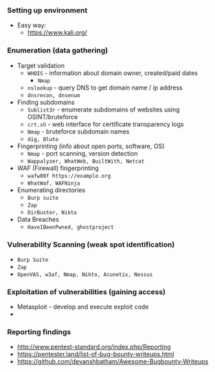 ### Setting up environment
* Easy way:
    * https://www.kali.org/

### Enumeration (data gathering)
* Target validation
    * `WHOIS` - information about domain owner, created/paid dates
        * `Nmap`
    * `nslookup` - query DNS to get domain name / ip address
    * `dnsrecon, dnsenum`
* Finding subdomains
    * `Sublist3r` - enumerate subdomains of websites using OSINT/bruteforce
    * `crt.sh` - web interface for certificate transparency logs
    * `Nmap` - bruteforce subdomain names
    * `dig, Bluto`
* Fingerprinting (info about open ports, software, OS)
    * `Nmap` - port scanning, version detection
    * `Wappalyzer, WhatWeb, BuiltWith, Netcat`
* WAF (Firewall) fingerprinting
    * `wafw00f https://example.org`
    * `WhatWaf, WAFNinja`
* Enumerating directories
    * `Burp suite`
    * `Zap`
    * `DirBuster, Nikto`
* Data Breaches
    * `HaveIBeenPwned, ghostproject`

### Vulnerability Scanning (weak spot identification)
* `Burp Suite`
* `Zap`
* `OpenVAS, w3af, Nmap, Nikto, Acunetix, Nessus`

### Exploitation of vulnerabilities (gaining access)
* Metasploit - develop and execute exploit code
* 

### Reporting findings
* http://www.pentest-standard.org/index.php/Reporting
* https://pentester.land/list-of-bug-bounty-writeups.html
* https://github.com/devanshbatham/Awesome-Bugbounty-Writeups
